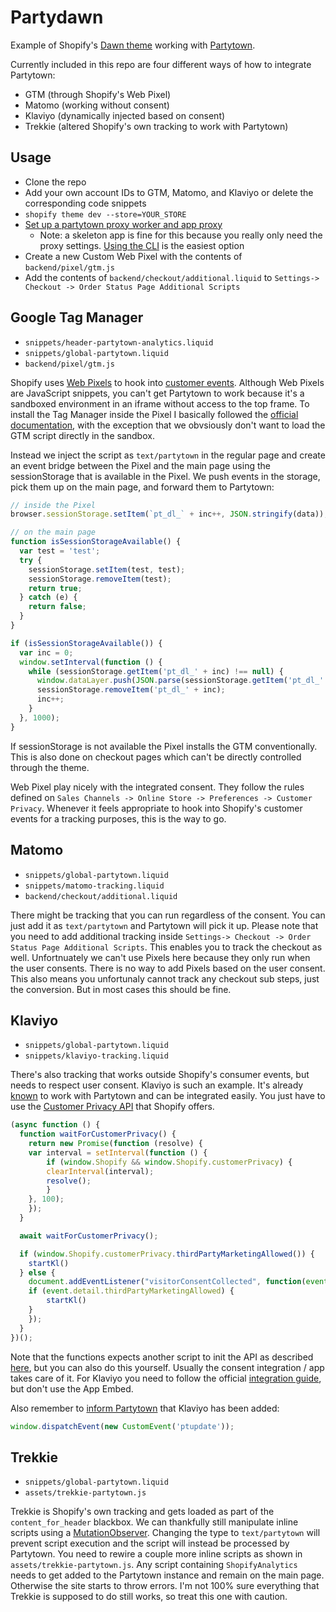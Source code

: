 # Partydawn

Example of Shopify's [Dawn theme](https://github.com/Shopify/dawn) working with [Partytown](https://partytown.builder.io/).

Currently included in this repo are four different ways of how to integrate Partytown:

- GTM (through Shopify's Web Pixel)
- Matomo (working without consent)
- Klaviyo (dynamically injected based on consent)
- Trekkie (altered Shopify's own tracking to work with Partytown)

## Usage

- Clone the repo
- Add your own account IDs to GTM, Matomo, and Klaviyo or delete the corresponding code snippets
- `shopify theme dev --store=YOUR_STORE`
- [Set up a partytown proxy worker and app proxy](https://github.com/edlaver/cloudflare-worker-partytown-shopify-app-proxy/tree/main)
  - Note: a skeleton app is fine for this because you really only need the proxy settings. [Using the CLI](https://shopify.dev/docs/apps/tools/cli#getting-started) is the easiest option
- Create a new Custom Web Pixel with the contents of `backend/pixel/gtm.js`
- Add the contents of `backend/checkout/additional.liquid` to `Settings-> Checkout -> Order Status Page Additional Scripts`

## Google Tag Manager

- `snippets/header-partytown-analytics.liquid`
- `snippets/global-partytown.liquid`
- `backend/pixel/gtm.js`

Shopify uses [Web Pixels](https://shopify.dev/docs/apps/marketing/pixels) to hook into [customer events](https://shopify.dev/docs/api/web-pixels-api/standard-events). Although Web Pixels are JavaScript snippets, you can't get Partytown to work because it's a sandboxed environment in an iframe without access to the top frame. To install the Tag Manager inside the Pixel I basically followed the [official documentation](https://help.shopify.com/en/manual/promoting-marketing/pixels/custom-pixels/gtm-tutorial), with the exception that we obvsiously don't want to load the GTM script directly in the sandbox.

Instead we inject the script as `text/partytown` in the regular page and create an event bridge between the Pixel and the main page using the sessionStorage that is available in the Pixel. We push events in the storage, pick them up on the main page, and forward them to Partytown:

``` js
// inside the Pixel
browser.sessionStorage.setItem(`pt_dl_` + inc++, JSON.stringify(data));

// on the main page
function isSessionStorageAvailable() {
  var test = 'test';
  try {
    sessionStorage.setItem(test, test);
    sessionStorage.removeItem(test);
    return true;
  } catch (e) {
    return false;
  }
}

if (isSessionStorageAvailable()) {
  var inc = 0;
  window.setInterval(function () {
    while (sessionStorage.getItem('pt_dl_' + inc) !== null) {
      window.dataLayer.push(JSON.parse(sessionStorage.getItem('pt_dl_' + inc)));
      sessionStorage.removeItem('pt_dl_' + inc);
      inc++;
    }
  }, 1000);
}
```

If sessionStorage is not available the Pixel installs the GTM conventionally. This is also done on checkout pages which can't be directly controlled through the theme.

Web Pixel play nicely with the integrated consent. They follow the rules defined on `Sales Channels -> Online Store -> Preferences -> Customer Privacy`. Whenever it feels appropriate to hook into Shopify's customer events for a tracking purposes, this is the way to go.

## Matomo

- `snippets/global-partytown.liquid`
- `snippets/matomo-tracking.liquid`
- `backend/checkout/additional.liquid`

There might be tracking that you can run regardless of the consent. You can just add it as `text/partytown` and Partytown will pick it up. Please note that you need to add additional tracking inside `Settings-> Checkout -> Order Status Page Additional Scripts`. This enables you to track the checkout as well. Unfortnuately we can't use Pixels here because they only run when the user consents. There is no way to add Pixels based on the user consent. This also means you unfortunaly cannot track any checkout sub steps, just the conversion. But in most cases this should be fine.

## Klaviyo

- `snippets/global-partytown.liquid`
- `snippets/klaviyo-tracking.liquid`

There's also tracking that works outside Shopify's consumer events, but needs to respect user consent. Klaviyo is such an example. It's already [known](https://partytown.builder.io/common-services) to work with Partytown and can be integrated easily. You just have to use the [Customer Privacy API](https://shopify.dev/docs/api/consent-tracking) that Shopify offers.

```js
(async function () {
  function waitForCustomerPrivacy() {
    return new Promise(function (resolve) {
    var interval = setInterval(function () {
        if (window.Shopify && window.Shopify.customerPrivacy) {
        clearInterval(interval);
        resolve();
        }
    }, 100);
    });
  }

  await waitForCustomerPrivacy();

  if (window.Shopify.customerPrivacy.thirdPartyMarketingAllowed()) {
    startKl()
  } else {
    document.addEventListener("visitorConsentCollected", function(event) {
    if (event.detail.thirdPartyMarketingAllowed) {
        startKl()
    }
    });
  }
})();
```

Note that the functions expects another script to init the API as described [here](https://shopify.dev/docs/api/consent-tracking#loading-the-customer-privacy-api), but you can also do this yourself. Usually the consent integration / app takes care of it. For Klaviyo you need to follow the official [integration guide](https://help.klaviyo.com/hc/en-us/articles/115005080407), but don't use the App Embed.

Also remember to [inform Partytown](https://partytown.builder.io/partytown-scripts#dynamically-appending-scripts) that Klaviyo has been added:

```js
window.dispatchEvent(new CustomEvent('ptupdate'));
```

## Trekkie

- `snippets/global-partytown.liquid`
- `assets/trekkie-partytown.js`

Trekkie is Shopify's own tracking and gets loaded as part of the `content_for_header` blackbox. We can thankfully still manipulate inline scripts using a [MutationObserver](https://developer.mozilla.org/en-US/docs/Web/API/MutationObserver). Changing the type to `text/partytown` will prevent script execution and the script will instead be processed by Partytown. You need to rewire a couple more inline scripts as shown in `assets/trekkie-partytown.js`. Any script containing `ShopifyAnalytics` needs to get added to the Partytown instance and remain on the main page. Otherwise the site starts to throw errors. I'm not 100% sure everything that Trekkie is supposed to do still works, so treat this one with caution.